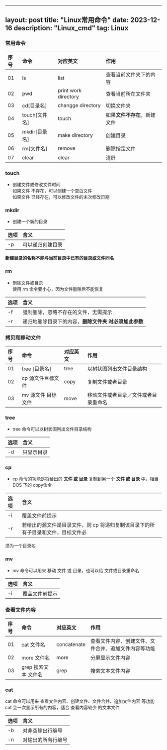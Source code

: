 ***

## layout: post title: "Linux常用命令" date: 2023-12-16 description: "Linux\_cmd" tag: Linux

### 常用命令

| 序号 | 命令          | 对应英文                 | 作用               |
| :- | :---------- | :------------------- | :--------------- |
| 01 | ls          | list                 | 查看当前文件夹下的内容      |
| 02 | pwd         | print work directory | 查看当前所在文件夹        |
| 03 | cd\[目录名]    | changge directory    | 切换文件夹            |
| 04 | touch\[文件名] | touch                | 如果**文件不存在**，新建文件 |
| 05 | mkdir\[目录名] | make directory       | 创建目录             |
| 06 | rm\[文件名]    | remove               | 删除指定文件           |
| 07 | clear       | clear                | 清屏               |

### touch

*   创建文件或修改文件时间\
    如果文件 不存在，可以创建一个空白文件\
    如果文件 已经存在，可以修改文件的末次修改日期

### **mkdir**

*   创建一个新的目录

| 选项 | 含义       |
| :- | :------- |
| -p | 可以递归创建目录 |

**新建目录的名称不能与当前目录中已有的目录或文件同名**

### **rm**

*   删除文件或目录\
    使用 rm 命令要小心，因为文件删除后不能恢复

| 选项 | 含义                            |
| :- | :---------------------------- |
| -f | 强制删除，忽略不存在的文件，无需提示            |
| -r | 递归地删除目录下的内容，**删除文件夹 时必须加此参数** |

### **拷贝和移动文件**&#x20;

| 序号 | 命令          | 对应英文 | 作用                 |
| :- | :---------- | :--- | :----------------- |
| 01 | tree \[目录名] | tree | 以树状图列出文件目录结构       |
| 02 | cp 源文件目标文件  | copy | 复制文件或者目录           |
| 03 | mv 源文件 目标文件 | move | 移动文件或者目录／文件或者目录重命名 |

### **tree**

*   tree 命令可以以树状图列出文件目录结构

| 选项 | 含义    |
| :- | :---- |
| -d | 只显示目录 |

### **cp**

*   cp 命令的功能是将给出的 **文件 或 目录** 复制到另一个 **文件 或 目录** 中，相当DOS 下的 copy命令

| 选 项 | 含义                                         |
| :-- | :----------------------------------------- |
| -i  | 覆盖文件前提示                                    |
| -r  | 若给出的源文件是目录文件，则 cp 将递归复制该目录下的所有子目录和文件，目标文件必 |

须为一个目录名

### mv

*   mv 命令可以用来 移动 文件 或 目录，也可以给 文件或目录重命名

| 选项 | 含义      |
| :- | :------ |
| -i | 覆盖文件前提示 |

### 查看文件内容

| 序 号 | 命令            | 对应英文        | 作用                         |
| :-- | :------------ | :---------- | :------------------------- |
| 01  | cat 文件名       | concatenate | 查看文件内容、创建文件、文件合并、追加文件内容等功能 |
| 02  | more 文件名      | more        | 分屏显示文件内容                   |
| 03  | grep 搜索文本 文件名 | grep        | 搜索文本文件内容                   |

### cat

cat 命令可以用来 查看文件内容、创建文件、文件合并、追加文件内容 等功能\
cat 会一次显示所有的内容，适合 查看内容较少 的文本文件

| 选项 | 含义        |
| :- | :-------- |
| -b | 对非空输出行编号  |
| -n | 对输出的所有行编号 |

